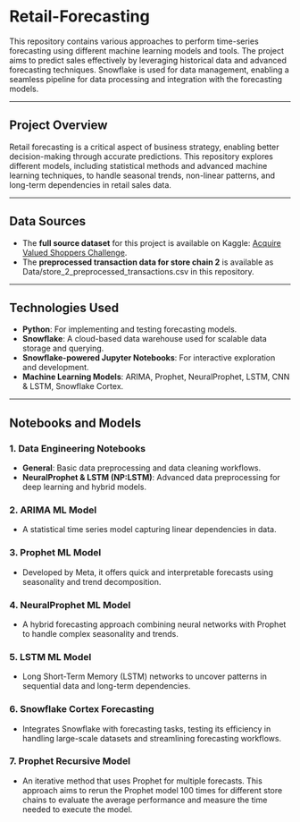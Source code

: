 # Retail-Forecasting

This repository contains various approaches to perform time-series forecasting using different machine learning models and tools. The project aims to predict sales effectively by leveraging historical data and advanced forecasting techniques. Snowflake is used for data management, enabling a seamless pipeline for data processing and integration with the forecasting models.

---

## Project Overview

Retail forecasting is a critical aspect of business strategy, enabling better decision-making through accurate predictions. This repository explores different models, including statistical methods and advanced machine learning techniques, to handle seasonal trends, non-linear patterns, and long-term dependencies in retail sales data.

---

## Data Sources

- The **full source dataset** for this project is available on Kaggle: [Acquire Valued Shoppers Challenge](https://www.kaggle.com/competitions/acquire-valued-shoppers-challenge/data).
- The **preprocessed transaction data for store chain 2** is available as Data/store_2_preprocessed_transactions.csv in this repository.

---

## Technologies Used

- **Python**: For implementing and testing forecasting models.
- **Snowflake**: A cloud-based data warehouse used for scalable data storage and querying.
- **Snowflake-powered Jupyter Notebooks**: For interactive exploration and development.
- **Machine Learning Models**: ARIMA, Prophet, NeuralProphet, LSTM, CNN & LSTM, Snowflake Cortex.

---

## Notebooks and Models

### 1. Data Engineering Notebooks
   - **General**: Basic data preprocessing and data cleaning workflows.
   - **NeuralProphet & LSTM (NP:LSTM)**: Advanced data preprocessing for deep learning and hybrid models.

### 2. ARIMA ML Model
   - A statistical time series model capturing linear dependencies in data.

### 3. Prophet ML Model
   - Developed by Meta, it offers quick and interpretable forecasts using seasonality and trend decomposition.

### 4. NeuralProphet ML Model
   - A hybrid forecasting approach combining neural networks with Prophet to handle complex seasonality and trends.

### 5. LSTM ML Model
   - Long Short-Term Memory (LSTM) networks to uncover patterns in sequential data and long-term dependencies.

### 6. Snowflake Cortex Forecasting
   - Integrates Snowflake with forecasting tasks, testing its efficiency in handling large-scale datasets and streamlining forecasting workflows.

### 7. Prophet Recursive Model
   - An iterative method that uses Prophet for multiple forecasts. This approach aims to rerun the Prophet model 100 times for different store chains to evaluate the average performance and measure the time needed to execute the model.
